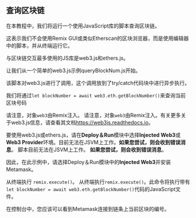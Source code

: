 ## 查询区块链

在本教程中，我们将运行一个使用JavaScript库的脚本查询区块链。

这表示我们不会使用Remix GUI或类似Etherscan的区块浏览器，而是使用编辑器中的脚本，并从终端运行它。

与区块链交互最多使用的JS库是web3.js和ethers.js。

让我们从一个简单的web3.js示例queryBlockNum.js开始。

该脚本对web3.js进行了调用，这个调用放到了try/catch代码块中进行异步执行。

我们将通过`let blockNumber = await web3.eth.getBlockNumber()`来查询当前区块号码

请注意，对象`web3`由Remix注入。 请注意，对象`web3`由Remix注入。有关更多关于web3.js信息，请查看其文档<a href="https://web3js.readthedocs.io/" target="_blank">https://web3js.readthedocs.io</a>。

要使用web3.js或ethers.js，请在**Deploy＆Run**模块中选择**Injected Web3**或**Web3 Provider**环境。目前无法在JSVM上工作。**如果您尝试，则会收到错误消息**。  脚本目前无法在JSVM上工作。 **如果您尝试，则会收到错误消息**。

因此，在此示例中，请选择Deploy＆Run模块中的**Injected Web3**并安装Metamask。

从终端执行 `remix.execute()`。 从终端执行`remix.execute()`。此命令将执行带有`let blockNumber = await web3.eth.getBlockNumber()`代码的JavaScript文件。

在控制台中，您应该可以看到Metamask连接到链条上当前区块的编号。
